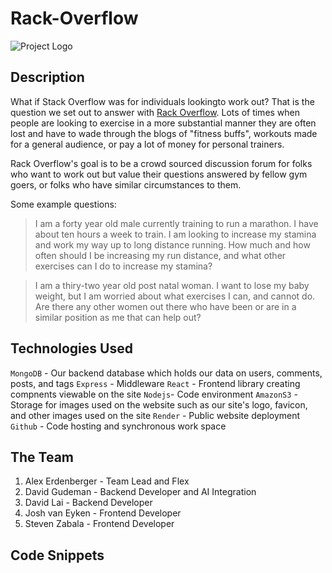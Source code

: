 # Rack-Overflow
![Project Logo](https://rack-overflow.s3.us-west-1.amazonaws.com/Rack-Overflow-Logo-Transparent.png)

## Description

What if Stack Overflow was for individuals lookingto work out? That is the question we set out to answer with [Rack Overflow](https://rack-overflow-q59q.onrender.com/). Lots of times when people are looking to exercise in a more substantial manner they are often lost and have to wade through the blogs of "fitness buffs", workouts made for a general audience, or pay a lot of money for personal trainers.

Rack Overflow's goal is to be a crowd sourced discussion forum for folks who want to work out but value their questions answered by fellow gym goers, or folks who have similar circumstances to them.

Some example questions:

> I am a forty year old male currently training to run a marathon. I have about ten hours a week to train. I am looking to increase my stamina and work my way up to long distance running. How much and how often should I be increasing my run distance, and what other exercises can I do to increase my stamina?

> I am a thiry-two year old post natal woman. I want to lose my baby weight, but I am worried about what exercises I can, and cannot do. Are there any other women out there who have been or are in a similar position as me that can help out?


## Technologies Used

`MongoDB` - Our backend database which holds our data on users, comments, posts, and tags
`Express` - Middleware
`React` - Frontend library creating compnents viewable on the site
`Nodejs`- Code environment
`AmazonS3` - Storage for images used on the website such as our site's logo, favicon, and other images used on the site
`Render` - Public website deployment
`Github` - Code hosting and synchronous work space

## The Team

 1. Alex Erdenberger - Team Lead and Flex
 2. David Gudeman - Backend Developer and AI Integration
 3. David Lai - Backend Developer
 4. Josh van Eyken - Frontend Developer
 5. Steven Zabala - Frontend Developer

## Code Snippets

